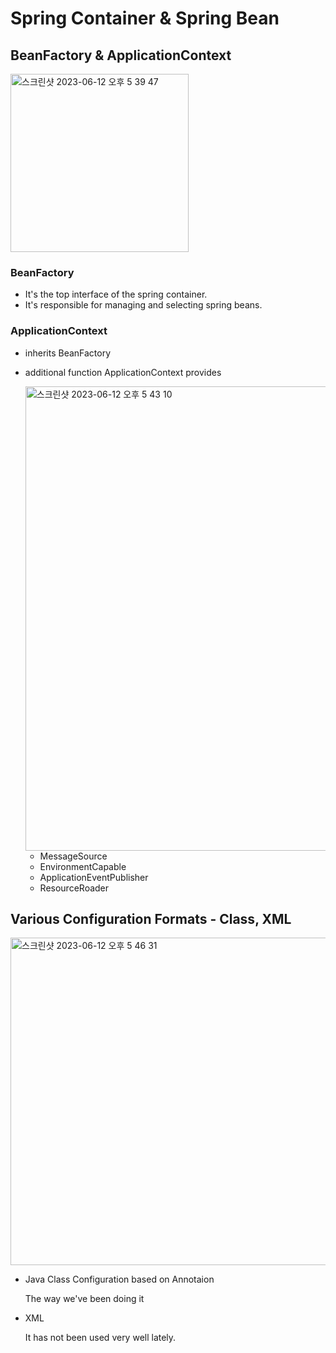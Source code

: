 # Spring Container & Spring Bean
## BeanFactory & ApplicationContext
<img width="285" alt="스크린샷 2023-06-12 오후 5 39 47" src="https://github.com/gimminjae/Spring-RoadMap/assets/97084128/73d487d4-5948-4d0d-943c-5d5858dbb50d">

### BeanFactory
- It's the top interface of the spring container.
- It's responsible for managing and selecting spring beans.

### ApplicationContext
- inherits BeanFactory
- additional function ApplicationContext provides

    <img width="743" alt="스크린샷 2023-06-12 오후 5 43 10" src="https://github.com/gimminjae/Spring-RoadMap/assets/97084128/d9a5f787-4775-410d-926f-4734d9d15f5c">

    - MessageSource
    - EnvironmentCapable
    - ApplicationEventPublisher
    - ResourceRoader

## Various Configuration Formats - Class, XML
<img width="524" alt="스크린샷 2023-06-12 오후 5 46 31" src="https://github.com/gimminjae/Spring-RoadMap/assets/97084128/c9187e66-f51d-4f48-b534-1d2ff2675f0c">

- Java Class Configuration based on Annotaion

    The way we've been doing it
- XML

    It has not been used very well lately.
